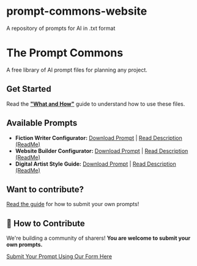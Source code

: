 # prompt-commons-website
A repository of prompts for AI in .txt format

# The Prompt Commons

A free library of AI prompt files for planning any project.

## Get Started
Read the **["What and How"](https://drive.google.com/file/d/17IwJMlsZlz7TaTiXdC4L8Z1ctPDWFhu1/view?usp=sharing)** guide to understand how to use these files.

## Available Prompts
*   **Fiction Writer Configurator:** [Download Prompt](https://drive.google.com/uc?export=download&id=1_lZ_Q-3TGS4aC192x50D1YwUmNu31LCN) | [Read Description (ReadMe)](https://drive.google.com/file/d/1nPANbPpVTiDoD4_AIz9pHA2b-mK6VPWk/view?usp=sharing)
*   **Website Builder Configurator:** [Download Prompt](https://drive.google.com/uc?export=download&id=1wSkAj20iDUDu51omzp4kjJDH-vwFWxoG) | [Read Description (ReadMe)](https://drive.google.com/file/d/1LVWhoBoGvF712kMVPOvnf5PuiG24zOf1/view?usp=sharing)
*   **Digital Artist Style Guide:** [Download Prompt](https://drive.google.com/uc?export=download&id=1vBvGXyfPVt4BRThzsPbpHNV7ge0wUXnb) | [Read Description (ReadMe)](https://drive.google.com/file/d/1X8GYX0U_yijOTvL2ngkaJaVp0I8S8KYR/view?usp=sharing)

## Want to contribute?
[Read the guide](https://drive.google.com/file/d/17IwJMlsZlz7TaTiXdC4L8Z1ctPDWFhu1/view?usp=sharing) for how to submit your own prompts!

## 🤝 How to Contribute

We're building a community of sharers! **You are welcome to submit your own prompts.**

[Submit Your Prompt Using Our Form Here](https://github.io/sbijapure/prompt-commons-website/contribute/)
